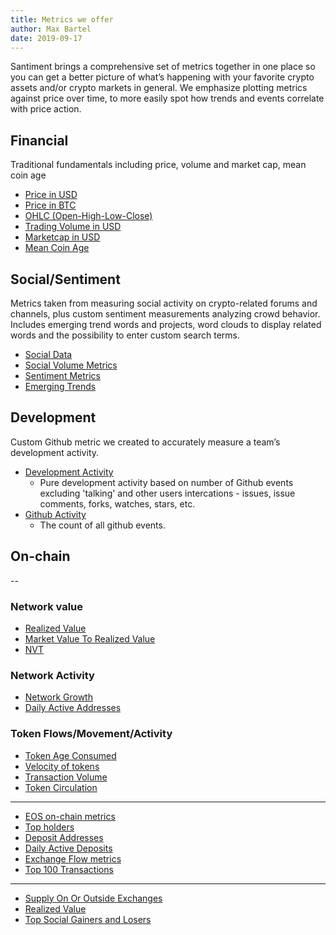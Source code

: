```yaml
---
title: Metrics we offer
author: Max Bartel
date: 2019-09-17
---
```


Santiment brings a comprehensive set of metrics together in one place so you can get a better picture of what’s happening with your favorite crypto assets and/or crypto markets in general.
We emphasize plotting metrics against price over time, to more easily spot how trends and events correlate with price action.

## Financial

Traditional fundamentals including price, volume and market cap, mean coin age

- [Price in USD](/metrics/price/#price-usd)
- [Price in BTC](/metrics/price/#price-btc)
- [OHLC (Open-High-Low-Close)](/metrics/price/#ohlc)
- [Trading Volume in USD](/metrics/price/#volume-usd)
- [Marketcap in USD](/metrics/price/#marketcap-usd)
- [Mean Coin Age](/metrics/mean-coin-age)

## Social/Sentiment

Metrics taken from measuring social activity on crypto-related forums and channels, plus custom sentiment measurements analyzing crowd behavior. Includes emerging trend words and projects, word clouds to display related words and the possibility to enter custom search terms.

- [Social Data](/metrics/social-data)
- [Social Volume Metrics](/metrics/social-volume-metrics)
- [Sentiment Metrics](/metrics/sentiment-metrics)
- [Emerging Trends](/metrics/emerging-trends)

## Development

Custom Github metric we created to accurately measure a team’s development activity.

- [Development Activity](/metrics/development-activity)
  - Pure development activity based on number of Github events excluding 'talking' and other users intercations - issues, issue comments, forks, watches, stars, etc.
- [Github Activity](/metrics/development-activity)
  - The count of all github events.

## On-chain

--

### Network value

- [Realized Value](/metrics/realized-value)
- [Market Value To Realized Value](/metrics/mvrv)
- [NVT](/metrics/nvt)

### Network Activity

- [Network Growth](/metrics/network-growth)
- [Daily Active Addresses](/metrics/daily-active-addresses)

### Token Flows/Movement/Activity

- [Token Age Consumed](/metrics/age-consumed)
- [Velocity of tokens](/metrics/velocity)
- [Transaction Volume](/metrics/transaction-volume)
- [Token Circulation](/metrics/circulation)

---

- [EOS on-chain metrics](/metrics/eos)
- [Top holders](/metrics/top-holders)
- [Deposit Addresses](/metrics/deposit-addresses)
- [Daily Active Deposits](/metrics/daily-active-deposits)
- [Exchange Flow metrics](/metrics/exchange-flow-metrics)
- [Top 100 Transactions](/metrics/top-100-transactions)

---

- [Supply On Or Outside Exchanges](/metrics/supply-on-our-outside-exchanges)
- [Realized Value](/metrics/realized-value)
- [Top Social Gainers and Losers](/metrics/top-social-gainers-losers)
